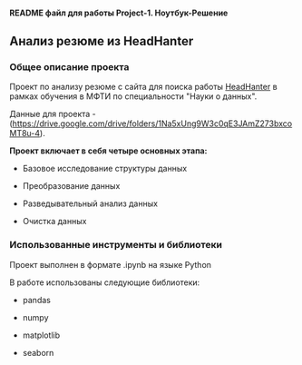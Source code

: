 #### README файл для работы Project-1. Ноутбук-Решение


## Анализ резюме из HeadHanter

### Общее описание проекта

Проект по анализу резюме с сайта для поиска работы [HeadHanter](https://hh.ru/) в рамках обучения в МФТИ по специальности "Науки о данных".

Данные для проекта - (https://drive.google.com/drive/folders/1Na5xUng9W3c0qE3JAmZ273bxcoMT8u-4).

**Проект включает в себя четыре основных этапа:**

* Базовое исследование структуры данных

* Преобразование данных

* Разведывательный анализ данных

* Очистка данных

### Использованные инструменты и библиотеки

Проект выполнен в формате .ipynb на языке Python 

В работе использованы следующие библиотеки:

* pandas

* numpy

* matplotlib

* seaborn

